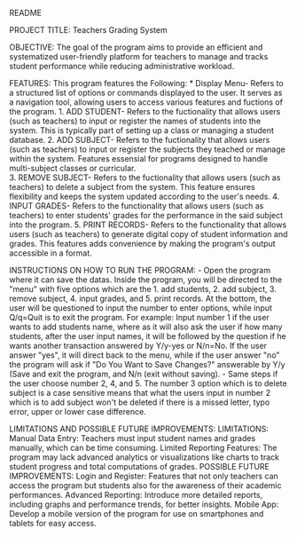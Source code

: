 README

PROJECT TITLE: Teachers Grading System

OBJECTIVE:
	The goal of the program aims to provide an efficient and systematized user-friendly platform for teachers to manage and tracks student performance while reducing administrative workload.

FEATURES:
	This program features the Following:
	* Display Menu- Refers to a structured list of options or commands displayed to the user. It serves as a navigation tool, allowing users to access various features and fuctions of the program.
 	  1. ADD STUDENT- Refers to the fuctionality that allows users (such as teachers) to input or register the names of students into the system. 
             This is typically part of setting up a class or managing a student database.
	  2. ADD SUBJECT- Refers to the fuctionality that allows users (such as teachers) to input or register the subjects they teached or manage within the system.
             Features essensial for programs designed to handle multi-subject classes or curricular.	
          3. REMOVE SUBJECT- Refers to the fuctionality that allows users (such as teachers) to delete a subject from the system. This feature ensures flexibility
             and keeps the system updated according to the user's needs.
	  4. INPUT GRADES- Refers to the functionality that allows users (such as teachers) to enter students' grades for the performance in the said subject into the program.
          5. PRINT RECORDS- Refers to the functionality that allows users (such as teachers) to generate digital copy of student information and grades. This features adds convenience
             by making the program's output accessible in a format.

INSTRUCTIONS ON HOW TO RUN THE PROGRAM:
         - Open the program where it can save the datas. Inside the program, you will be directed to the "menu" with five options which are the 1. add students, 2. add subject,
         3. remove subject, 4. input grades, and 5. print records. At the bottom, the user will be questioned to input the number to enter options, while input Q/q=Quit is to exit the program.
         For example: Input number 1 if the user wants to add students name, where as it will also ask the user if how many students, after the user input names,
         it will be followed by the question if he wants another transaction answered by Y/y-yes or N/n=No. If the user answer "yes",
         it will direct back to the menu, while if the user answer "no" the program will ask if "Do You Want to Save Changes?" answerable by Y/y (Save and exit the program,
         and N/n (exit without saving).
         - Same steps if the user choose number 2, 4, and 5. The number 3 option which is to delete subject is a case sensitive means that what the users input in number 2
         which is to add subject won't be deleted if there is a missed letter, typo error, upper or lower case difference.
       
LIMITATIONS AND POSSIBLE FUTURE IMPROVEMENTS:
	LIMITATIONS:
               Manual Data Entry: Teachers must input student names and grades manually, which can be time consuming.
               Limited Reporting Features: The program may lack advanced analytics or visualizations like charts to track student progress and total computations of grades.
        POSSIBLE FUTURE IMPROVEMENTS:
               Login and Register: Features that not only teachers can access the program but students also for the awareness of their academic performances.
               Advanced Reporting: Introduce more detailed reports, including graphs and performance trends, for better insights.
               Mobile App: Develop a mobile version of the program for use on smartphones and tablets for easy access.
               
          
  